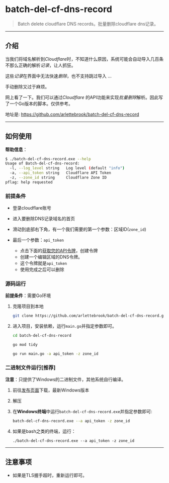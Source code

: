 # batch-del-cf-dns-record

> Batch delete cloudflare DNS records。批量删除cloudflare dns记录。



---



## 介绍

当我们将域名解析到*Cloudflare*时，不知道什么原因，系统可能会自动导入几百条不那么正确的解析*记录*，让人抓狂。

这些*记录*在界面中无法快速*删除*，也不支持跳过导入 ...

手动删除又过于麻烦。

网上看了一下。我们可以通过*Cloudflare* 的API功能来实现*批量删除*解析。因此写了一个Go版本的脚本。仅供参考。

地址是: https://github.com/arlettebrook/batch-del-cf-dns-record



---



## 如何使用

**帮助信息**：

```sh
$ ./batch-del-cf-dns-record.exe --help
Usage of Batch-del-cf-dns-record:
  -l, --log_level string   Log level (default "info")
  -a, --api_token string   Cloudflare API Token
  -z, --zone_id string     Cloudflare Zone ID
pflag: help requested
```



### 前提条件

- 登录cloudflare账号

- 进入要删除DNS记录域名的首页
- 滑动到底部右下角，有一个我们需要的第一个参数：区域ID(`zone_id`)
- 最后一个参数：`api_token`
  - 点击下面的[获取您的API令牌](https://dash.cloudflare.com/profile/api-tokens)，创建令牌
  - 创建一个编辑区域的DNS令牌。
  - 这个令牌就是`api_token`
  - 使用完成之后可以删除



### 源码运行

**前提条件**：需要Go环境

1. 克隆项目到本地

   ```sh
   git clone https://github.com/arlettebrook/batch-del-cf-dns-record.git
   ```

2. 进入项目，安装依赖，运行`main.go`并指定参数即可。

   ```sh
   cd batch-del-cf-dns-record
   
   go mod tidy
   
   go run main.go -a api_token -z zone_id
   ```



### 二进制文件运行[推荐]

**注意**：只提供了Windows的二进制文件，其他系统自行编译。

1. 前往[发布页面](https://github.com/arlettebrook/batch-del-cf-dns-record/releases/latest)下载，最新Windows版本

2. 解压

3. 在**Windows终端**中运行`batch-del-cf-dns-record.exe`并指定参数即可:

   ```sh
   batch-del-cf-dns-record.exe --a api_token -z zone_id
   ```

4. 如果是bash之类的终端，运行：

   ```
   ./batch-del-cf-dns-record.exe --a api_token -z zone_id
   ```

   



---



## 注意事项

- 如果是TLS握手超时，重新运行即可。
